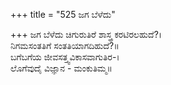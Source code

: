 +++
title = "525 ಜಗ ಬೆಳೆದು"

+++
ಜಗ ಬೆಳೆದು ಚಿಗುರುತಿರೆ ಶಾಸ್ತ್ರ ಕರಟಿರಲಹುದೆ?।  
ನಿಗಮಸಂತತಿಗೆ ಸಂತತಿಯಾಗದಿಹುದೆ?॥  
ಬಗೆಬಗೆಯ ಜೀವಸತ್ತ್ವವಿಕಾಸವಾಗುತಿರ-।  
ಲೊಗೆವುದೈ ವಿಜ್ಞಾನ - ಮಂಕುತಿಮ್ಮ॥  
